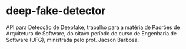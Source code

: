 # deep-fake-detector
API para Detecção de Deepfake, trabalho para a matéria de Padrões de Arquitetura de Software, do oitavo período do curso de Engenharia de Software (UFG), ministrada pelo prof. Jacson Barbosa.
